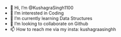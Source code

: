 - 👋 Hi, I’m @KushagraSingh1100
- 👀 I’m interested in Coding
- 🌱 I’m currently learning Data Structures
- 💞️ I’m looking to collaborate on Github
- 📫 How to reach me via my insta: kushagraasinghh

<!---
KushagraSingh1100/KushagraSingh1100 is a ✨ special ✨ repository because its `README.md` (this file) appears on your GitHub profile.
You can click the Preview link to take a look at your changes.
--->
